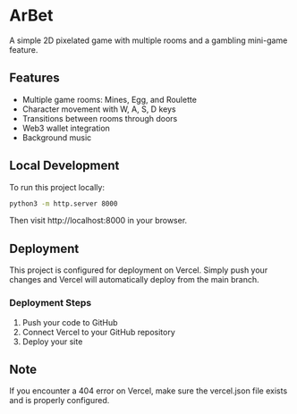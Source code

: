 # ArBet

A simple 2D pixelated game with multiple rooms and a gambling mini-game feature.

## Features

- Multiple game rooms: Mines, Egg, and Roulette
- Character movement with W, A, S, D keys
- Transitions between rooms through doors
- Web3 wallet integration
- Background music

## Local Development

To run this project locally:

```bash
python3 -m http.server 8000
```

Then visit http://localhost:8000 in your browser.

## Deployment

This project is configured for deployment on Vercel. Simply push your changes and Vercel will automatically deploy from the main branch.

### Deployment Steps
1. Push your code to GitHub
2. Connect Vercel to your GitHub repository
3. Deploy your site

## Note
If you encounter a 404 error on Vercel, make sure the vercel.json file exists and is properly configured. 